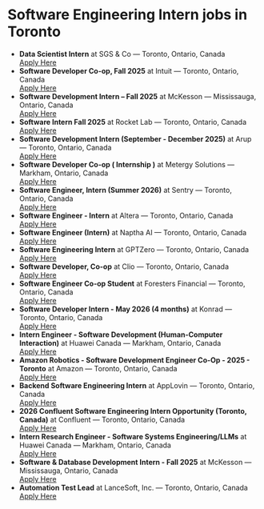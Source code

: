 # Software Engineering Intern jobs in Toronto

- **Data Scientist Intern** at SGS &amp; Co — Toronto, Ontario, Canada  
  [Apply Here](https://ca.linkedin.com/jobs/view/data-scientist-intern-at-sgs-co-4280856629?position=1&pageNum=0&refId=lH%2FMuWH9K%2Bqnco6JCdJTMA%3D%3D&trackingId=sfnT%2B3rj7msV2fEq35eNPA%3D%3D)
- **Software Developer Co-op, Fall 2025** at Intuit — Toronto, Ontario, Canada  
  [Apply Here](https://ca.linkedin.com/jobs/view/software-developer-co-op-fall-2025-at-intuit-4254318007?position=2&pageNum=0&refId=lH%2FMuWH9K%2Bqnco6JCdJTMA%3D%3D&trackingId=ceuAbfrFGqFUrC7Qd5vd9g%3D%3D)
- **Software Development Intern – Fall 2025** at McKesson — Mississauga, Ontario, Canada  
  [Apply Here](https://ca.linkedin.com/jobs/view/software-development-intern-%E2%80%93-fall-2025-at-mckesson-4275201165?position=3&pageNum=0&refId=lH%2FMuWH9K%2Bqnco6JCdJTMA%3D%3D&trackingId=CRvNWb%2BjxPwwb6hWTDivfQ%3D%3D)
- **Software Intern Fall 2025** at Rocket Lab — Toronto, Ontario, Canada  
  [Apply Here](https://ca.linkedin.com/jobs/view/software-intern-fall-2025-at-rocket-lab-4270526785?position=4&pageNum=0&refId=lH%2FMuWH9K%2Bqnco6JCdJTMA%3D%3D&trackingId=iOiBpoVizu00nj5r1GXfsw%3D%3D)
- **Software Development Intern (September - December 2025)** at Arup — Toronto, Ontario, Canada  
  [Apply Here](https://ca.linkedin.com/jobs/view/software-development-intern-september-december-2025-at-arup-4229840728?position=5&pageNum=0&refId=lH%2FMuWH9K%2Bqnco6JCdJTMA%3D%3D&trackingId=gxagY2EBFyR8NChHZtLHQA%3D%3D)
- **Software Developer Co-op ( Internship )** at Metergy Solutions — Markham, Ontario, Canada  
  [Apply Here](https://ca.linkedin.com/jobs/view/software-developer-co-op-internship-at-metergy-solutions-4278983394?position=6&pageNum=0&refId=lH%2FMuWH9K%2Bqnco6JCdJTMA%3D%3D&trackingId=euxT0rxooxo9aV997w1ktw%3D%3D)
- **Software Engineer, Intern (Summer 2026)** at Sentry — Toronto, Ontario, Canada  
  [Apply Here](https://ca.linkedin.com/jobs/view/software-engineer-intern-summer-2026-at-sentry-4278999187?position=7&pageNum=0&refId=lH%2FMuWH9K%2Bqnco6JCdJTMA%3D%3D&trackingId=nPMIoa06po5CtwehV1PZOg%3D%3D)
- **Software Engineer - Intern** at Altera — Toronto, Ontario, Canada  
  [Apply Here](https://ca.linkedin.com/jobs/view/software-engineer-intern-at-altera-4275441475?position=8&pageNum=0&refId=lH%2FMuWH9K%2Bqnco6JCdJTMA%3D%3D&trackingId=j3%2FmwU1oGrxPzNvP53tYcw%3D%3D)
- **Software Engineer (Intern)** at Naptha AI — Toronto, Ontario, Canada  
  [Apply Here](https://ca.linkedin.com/jobs/view/software-engineer-intern-at-naptha-ai-4151322382?position=9&pageNum=0&refId=lH%2FMuWH9K%2Bqnco6JCdJTMA%3D%3D&trackingId=DbeaoWXZXOz2z2bJ3yty2g%3D%3D)
- **Software Engineering Intern** at GPTZero — Toronto, Ontario, Canada  
  [Apply Here](https://ca.linkedin.com/jobs/view/software-engineering-intern-at-gptzero-4273808860?position=10&pageNum=0&refId=lH%2FMuWH9K%2Bqnco6JCdJTMA%3D%3D&trackingId=rvgZH%2Fe2Px7EHKCQKFg49A%3D%3D)
- **Software Developer, Co-op** at Clio — Toronto, Ontario, Canada  
  [Apply Here](https://ca.linkedin.com/jobs/view/software-developer-co-op-at-clio-4260189734?position=11&pageNum=0&refId=lH%2FMuWH9K%2Bqnco6JCdJTMA%3D%3D&trackingId=9IXBdc3lz2em5YGPZmj8Ww%3D%3D)
- **Software Engineer Co-op Student** at Foresters Financial — Toronto, Ontario, Canada  
  [Apply Here](https://ca.linkedin.com/jobs/view/software-engineer-co-op-student-at-foresters-financial-4272183312?position=12&pageNum=0&refId=lH%2FMuWH9K%2Bqnco6JCdJTMA%3D%3D&trackingId=P6TRIBInSYW%2FI4j%2F4zdJgw%3D%3D)
- **Software Developer Intern - May 2026 (4 months)** at Konrad — Toronto, Ontario, Canada  
  [Apply Here](https://ca.linkedin.com/jobs/view/software-developer-intern-may-2026-4-months-at-konrad-4264155244?position=13&pageNum=0&refId=lH%2FMuWH9K%2Bqnco6JCdJTMA%3D%3D&trackingId=yHrO8EhdgTiQsXINpMswiw%3D%3D)
- **Intern Engineer - Software Development (Human-Computer Interaction)** at Huawei Canada — Markham, Ontario, Canada  
  [Apply Here](https://ca.linkedin.com/jobs/view/intern-engineer-software-development-human-computer-interaction-at-huawei-canada-4281362639?position=14&pageNum=0&refId=lH%2FMuWH9K%2Bqnco6JCdJTMA%3D%3D&trackingId=IYx9jLLVe9SBf1oBSMWz9w%3D%3D)
- **Amazon Robotics - Software Development Engineer Co-Op - 2025 - Toronto** at Amazon — Toronto, Ontario, Canada  
  [Apply Here](https://ca.linkedin.com/jobs/view/amazon-robotics-software-development-engineer-co-op-2025-toronto-at-amazon-4132242974?position=15&pageNum=0&refId=lH%2FMuWH9K%2Bqnco6JCdJTMA%3D%3D&trackingId=9PAJv0%2BDHAamQ2mCzGjKqw%3D%3D)
- **Backend Software Engineering Intern** at AppLovin — Toronto, Ontario, Canada  
  [Apply Here](https://ca.linkedin.com/jobs/view/backend-software-engineering-intern-at-applovin-4232050629?position=16&pageNum=0&refId=lH%2FMuWH9K%2Bqnco6JCdJTMA%3D%3D&trackingId=pbEd7WXJ7W2zO5s8Mw2FDw%3D%3D)
- **2026 Confluent Software Engineering Intern Opportunity (Toronto, Canada)** at Confluent — Toronto, Ontario, Canada  
  [Apply Here](https://ca.linkedin.com/jobs/view/2026-confluent-software-engineering-intern-opportunity-toronto-canada-at-confluent-4280405466?position=17&pageNum=0&refId=lH%2FMuWH9K%2Bqnco6JCdJTMA%3D%3D&trackingId=dAeKQfAk2eu%2F304Mna%2B5zA%3D%3D)
- **Intern Research Engineer - Software Systems Engineering/LLMs** at Huawei Canada — Markham, Ontario, Canada  
  [Apply Here](https://ca.linkedin.com/jobs/view/intern-research-engineer-software-systems-engineering-llms-at-huawei-canada-4084619427?position=18&pageNum=0&refId=lH%2FMuWH9K%2Bqnco6JCdJTMA%3D%3D&trackingId=erdHn0snQt3UbKdlZnhFdA%3D%3D)
- **Software &amp; Database Development Intern - Fall 2025** at McKesson — Mississauga, Ontario, Canada  
  [Apply Here](https://ca.linkedin.com/jobs/view/software-database-development-intern-fall-2025-at-mckesson-4269931253?position=19&pageNum=0&refId=lH%2FMuWH9K%2Bqnco6JCdJTMA%3D%3D&trackingId=pjyR4nsLuQLV4p49v%2FiuDg%3D%3D)
- **Automation Test Lead** at LanceSoft, Inc. — Toronto, Ontario, Canada  
  [Apply Here](https://ca.linkedin.com/jobs/view/automation-test-lead-at-lancesoft-inc-4281836113?position=20&pageNum=0&refId=lH%2FMuWH9K%2Bqnco6JCdJTMA%3D%3D&trackingId=3aTA9fHSDIdnrtQEdgpONQ%3D%3D)
